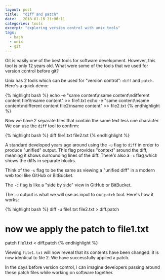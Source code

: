 ```yaml
---
layout: post
title:  "diff and patch"
date:   2018-01-16 21:06:11
categories: tools
excerpt: "exploring version control with unix tools"
tags:
  - bash
  - unix
  - git
---
```


Git is easily one of the best tools for software development.  However, this tool is only 12 years old.  What were some of the tools that we used for version control before git?

Unix has 2 tools which can be used for "version control": `diff` and `patch`.  Here's a quick demo:

{% highlight bash %}
echo -e "same content\nsame content\ndifferent content file1\nsame content" >> file1.txt
echo -e "same content\nsame content\ndifferent content file2\nsame content" >> file2.txt
{% endhighlight %}

Now we have 2 separate files that contain the same text less one character.  We can use the `diff` tool to confirm:

{% highlight bash %}
diff file1.txt file2.txt
{% endhighlight %}

A standard developed years ago around using the `-u` flag to `diff` in order to produce "unified" output.  This flag provides "context" around the diff, meaning it shows surrounding lines of the diff.  There's also a `-c` flag which shows the diffs in separate blocks.

Think of the `-u` flag to be the same as viewing a "unified diff" in a modern web tool like GitHub or BitBucket.

The `-c` flag is like a "side by side" view in GitHub or BitBucket.

The `-u` output is what we will use as input to our `patch` tool.  Here's how it works:

{% highlight bash %}
diff -u file1.txt file2.txt > diff.patch

# now we apply the patch to file1.txt

patch file1.txt < diff.patch
{% endhighlight %}

Viewing `file1.txt` will now reveal that its contents have been changed: it is now identical to file 2.  We have successfully applied a patch.

In the days before version control, I can imagine developers passing around these patch files while working on software together. 
